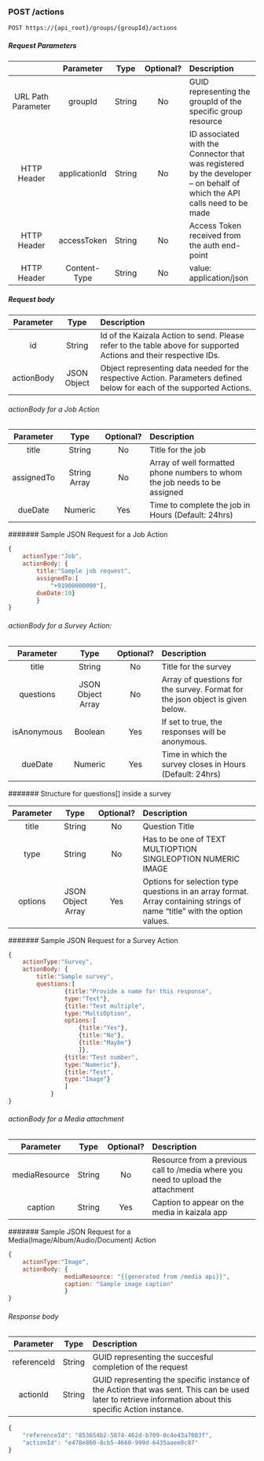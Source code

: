 ### POST /actions

    POST https://{api_root}/groups/{groupId}/actions

##### Request Parameters

|  | Parameter | Type | Optional? | Description |
| :---: | :---: | :---: | :---:	| :--- |
| URL Path Parameter | groupId | String | No | GUID representing the groupId of the specific group resource |
| HTTP Header | applicationId | String | No | ID associated with the Connector that was registered by the developer – on behalf of which the API calls need to be made |
| HTTP Header | accessToken | String | No | Access Token received from the auth end-point |
| HTTP Header | Content-Type | String | No | value: application/json |

##### Request body

| Parameter | Type | Description |
| :---: | :---: | :--- |
| id | String | Id of the Kaizala Action to send. Please refer to the table above for supported Actions and their respective IDs. |
| actionBody | JSON Object | Object representing data needed for the respective Action. Parameters defined below for each of the supported Actions. |

###### actionBody for a Job Action

| Parameter | Type | Optional? | Description |
| :---: | :---: | :---:	| :--- |
| title | String | No | Title for the job |
| assignedTo | String Array | No | Array of well formatted phone numbers to whom the job needs to be assigned |
| dueDate | Numeric | Yes | Time to complete the job in Hours (Default: 24hrs) |

####### Sample JSON Request for a Job Action

```javascript
{
    actionType:"Job",
    actionBody: {
        title:"Sample job request",
        assignedTo:[
            "+91900000000"],
        dueDate:10}
        }
}
```

###### actionBody for a Survey Action:

| Parameter | Type | Optional? | Description |
| :---: | :---: | :---:	| :--- |
| title | String | No | Title for the survey |
| questions | JSON Object Array | No | Array of questions for the survey. Format for the json object is given below. |
| isAnonymous | Boolean | Yes | If set to true, the responses will be anonymous. |
| dueDate | Numeric | Yes | Time in which the survey closes in Hours (Default: 24hrs) |

####### Structure for questions[] inside a survey

| Parameter | Type | Optional? | Description |
| :---: | :---: | :---:	| :--- |
| title | String | No | Question Title |
| type | String | No | Has to be one of TEXT MULTIOPTION SINGLEOPTION NUMERIC IMAGE |
| options | JSON Object Array | Yes | Options for selection type questions in an array format. Array containing strings of name “title” with the option values. |

####### Sample JSON Request for a Survey Action

```javascript
{
    actionType:"Survey",
    actionBody: {
        title:"Sample survey",
        questions:[
                {title:"Provide a name for this response",
                type:"Text"},
                {title:"Test multiple",
                type:"MultiOption",
                options:[
                    {title:"Yes"},
                    {title:"No"},
                    {title:"Maybe"}
                    ]},
                {title:"Test number",
                type:"Numeric"},
                {title:"Test",
                type:"Image"}
                ]
            }
}
```

###### actionBody for a Media attachment

| Parameter | Type | Optional? | Description |
| :---: | :---: | :---:	| :--- |
| mediaResource | String | No | Resource from a previous call to /media where you need to upload the attachment  |
| caption | String | Yes | Caption to appear on the media in kaizala app |

####### Sample JSON Request for a Media(Image/Album/Audio/Document) Action

```javascript
{
    actionType:"Image",
    actionBody: {
                mediaResource: "{{generated from /media api}}",
                caption: "Sample image caption"
                }
}

```

###### Response body

| Parameter | Type | Description |
| :---: | :---: | :--- |
| referenceId | String | GUID representing the succesful completion of the request |
| actionId | String | GUID representing the specific instance of the Action that was sent. This can be used later to retrieve information about this specific Action instance. |

```javascript
{
    "referenceId": "853654b2-5874-462d-b709-0c4e43a7083f",
    "actionId": "e478e860-8cb5-4660-999d-6435aaee8c87"
}
```
